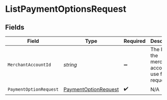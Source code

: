 # ListPaymentOptionsRequest


## Fields

| Field                                                                   | Type                                                                    | Required                                                                | Description                                                             | Example                                                                 |
| ----------------------------------------------------------------------- | ----------------------------------------------------------------------- | ----------------------------------------------------------------------- | ----------------------------------------------------------------------- | ----------------------------------------------------------------------- |
| `MerchantAccountId`                                                     | *string*                                                                | :heavy_minus_sign:                                                      | The ID of the merchant account to use for this request.                 | default                                                                 |
| `PaymentOptionRequest`                                                  | [PaymentOptionRequest](../../Models/Components/PaymentOptionRequest.md) | :heavy_check_mark:                                                      | N/A                                                                     |                                                                         |